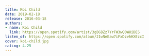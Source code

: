 ```yaml
---
title: Koi Child
date: 2019-02-18
release: 2016-03-18
authors:
- name: Koi Child
  link: https://open.spotify.com/artist/3gBGBZz7YrFW3wQ0WUiDES
listen_of: https://open.spotify.com/album/21wNeEaw7iFxDzvhHXEzcI
cover: koi-child.jpg
rating: 4.25
---
```

